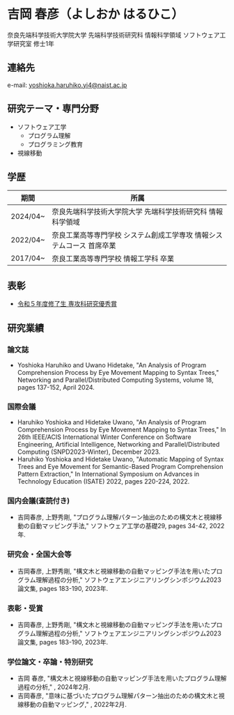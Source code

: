 # 吉岡 春彦（よしおか はるひこ）
奈良先端科学技術大学院大学 先端科学技術研究科 情報科学領域 ソフトウェア工学研究室 修士1年

## 連絡先
e-mail: yoshioka.haruhiko.yi4@naist.ac.jp

## 研究テーマ・専門分野
- ソフトウェア工学
  - プログラム理解
  - プログラミング教育
- 視線移動

## 学歴

| 期間 | 所属 |
|-------|--------|
| 2024/04~ | 奈良先端科学技術大学院大学 先端科学技術研究科 情報科学領域 |
| 2022/04~ | 奈良工業高等専門学校 システム創成工学専攻 情報システムコース 首席卒業 |
| 2017/04~ | 奈良工業高等専門学校 情報工学科 卒業 |

## 表彰
- [令和５年度修了生 専攻科研究優秀賞](https://www.nara-k.ac.jp/life/CAMPUS141.pdf)

## 研究業績
### 論文誌
- Yoshioka Haruhiko and Uwano Hidetake, "An Analysis of Program Comprehension Process by Eye Movement Mapping to Syntax Trees," Networking and Parallel/Distributed Computing Systems, volume 18, pages 137-152, April 2024.

### 国際会議
- Haruhiko Yoshioka and Hidetake Uwano, "An Analysis of Program Comprehension Process by Eye Movement Mapping to Syntax Trees," In 26th IEEE/ACIS International Winter Conference on Software Engineering, Artificial Intelligence, Networking and Parallel/Distributed Computing (SNPD2023-Winter), December 2023.
- Haruhiko Yoshioka and Hidetake Uwano, "Automatic Mapping of Syntax Trees and Eye Movement for Semantic-Based Program Comprehension Pattern Extraction," In International Symposium on Advances in Technology Education (ISATE) 2022, pages 220-224, 2022.

### 国内会議(査読付き)
- 吉岡春彦, 上野秀剛, "プログラム理解パターン抽出のための構文木と視線移動の自動マッピング手法," ソフトウェア工学の基礎29, pages 34-42, 2022年.

### 研究会・全国大会等
- 吉岡春彦, 上野秀剛, "構文木と視線移動の自動マッピング手法を用いたプログラム理解過程の分析," ソフトウェアエンジニアリングシンポジウム2023論文集, pages 183-190, 2023年.

### 表彰・受賞
- 吉岡春彦, 上野秀剛, "構文木と視線移動の自動マッピング手法を用いたプログラム理解過程の分析," ソフトウェアエンジニアリングシンポジウム2023論文集, pages 183-190, 2023年.

### 学位論文・卒論・特別研究
- 吉岡 春彦, "構文木と視線移動の自動マッピング手法を用いたプログラム理解過程の分析," , 2024年2月.
- 吉岡春彦, "意味に基づいたプログラム理解パターン抽出のための構文木と視線移動の自動マッピング," , 2022年2月.

